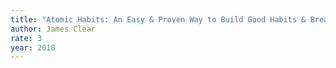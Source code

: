 ```yaml
---
title: "Atomic Habits: An Easy & Proven Way to Build Good Habits & Break Bad Ones"
author: James Clear
rate: 3
year: 2018
---
```

